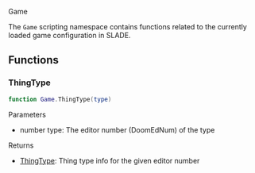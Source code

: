 <article-head>Game</article-head>

The `Game` scripting namespace contains functions related to the currently loaded game configuration in SLADE.

## Functions

### ThingType

```lua
function Game.ThingType(type)
```

<listhead>Parameters</listhead>

  * <type>number</type> <arg>type</arg>: The editor number (DoomEdNum) of the type

<listhead>Returns</listhead>

* <type>[ThingType](../Types/ThingType.md)</type>: Thing type info for the given editor number
